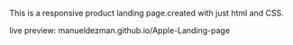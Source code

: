 This is a responsive product landing page.created with just html and CSS.

live preview: manueldezman.github.io/Apple-Landing-page